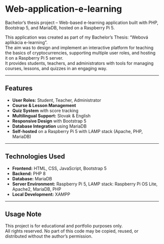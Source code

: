 # Web-application-e-learning
Bachelor’s thesis project – Web-based e-learning application built with PHP, Bootstrap 5, and MariaDB, hosted on a Raspberry Pi 5.

This application was created as part of my Bachelor’s Thesis: “Webová aplikácia e-learning”.  
The aim was to design and implement an interactive platform for teaching the basics of cryptocurrencies, supporting multiple user roles, and hosting it on a Raspberry Pi 5 server.  
It provides students, teachers, and administrators with tools for managing courses, lessons, and quizzes in an engaging way.

---

## Features

- **User Roles:** Student, Teacher, Administrator  
- **Course & Lesson Management**  
- **Quiz System** with score tracking  
- **Multilingual Support:** Slovak & English  
- **Responsive Design** with Bootstrap 5  
- **Database Integration** using MariaDB  
- **Self-hosted** on a Raspberry Pi 5 with LAMP stack (Apache, PHP, MariaDB)

---

## Technologies Used

- **Frontend:** HTML, CSS, JavaScript, Bootstrap 5  
- **Backend:** PHP 8  
- **Database:** MariaDB  
- **Server Environment:** Raspberry Pi 5, LAMP stack: Raspberry Pi OS Lite, Apache2, MariaDB, PHP  
- **Local Development:** XAMPP  

---

## Usage Note

This project is for educational and portfolio purposes only.  
All rights reserved. No part of this code may be copied, reused, or distributed without the author’s permission.

